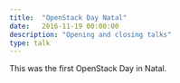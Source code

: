 ```yaml
---
title:  "OpenStack Day Natal"
date:   2016-11-19 00:00:00
description: "Opening and closing talks"
type: talk
---
```


This was the first OpenStack Day in Natal.
